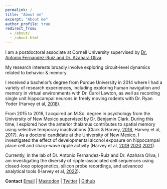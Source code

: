```yaml
---
permalink: /
title: "About me"
excerpt: "About me"
author_profile: true
redirect_from: 
  - /about/
  - /about.html
---
```



I am a postdoctoral associate at Cornell University supervised by [Dr. Antonio Fernandez-Ruiz and Dr. Azahara Oliva](https://braincomputation.org/). 

My research interests broadly involve exploring circuit-level dynamics related to behavior & memory. 

I received a bachelor’s degree from Purdue University in 2014 where I had a variety of research experiences, including exploring human navigation and memory in virtual environments with Dr. Carol Lawton, as well as recording single unit hippocampal neurons in freely moving rodents with Dr. Ryan Yoder (Harvey et al, [2018](https://doi.org/10.1016/j.cub.2018.04.034)). 

From 2015 to 2016, I acquired an M.Sc. degree in psychology from the University of New Mexico supervised by Dr. Benjamin Clark. During this time, I explored how the anterior thalamus contributes to spatial memory using selective temporary inactivations (Clark & Harvey, [2016](https://doi.org/10.1016/j.nlm.2016.06.002), Harvey et al, [2017](https://doi.org/10.3389/fnins.2017.00094)). As a doctoral candidate at the University of New Mexico, I investigated the effect of developmental alcohol exposure on hippocampal place cell and sharp-wave ripple activity (Harvey et al, [2019](https://doi.org/10.1016/j.neubiorev.2019.09.018) [2020](https://doi.org/10.1016/j.cub.2020.06.077) [2021](https://doi.org/10.1101/2021.06.29.450435)).

Currently, in the lab of  Dr. Antonio Fernandez-Ruiz and Dr. Azahara Oliva, I am investigating the diversity of ripple-associated cell sequences using closed-loop optogenetics, silicon probe recordings, and advanced analytical tools (Harvey et al, [2022](https://doi.org/10.1101/2022.09.25.509420)).

**Contact**
[Email](mailto:rh538@cornell.edu) | [Mastodon](https://neuromatch.social/@ryaneharvey) | [Twitter](https://twitter.com/ryaneharvey) | [Github](https://github.com/ryanharvey1)
